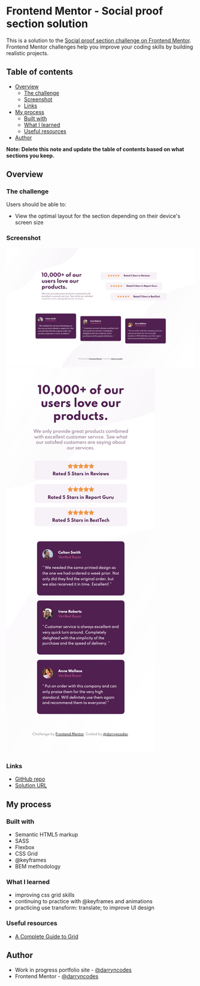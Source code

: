 # Frontend Mentor - Social proof section solution

This is a solution to the [Social proof section challenge on Frontend Mentor](https://www.frontendmentor.io/challenges/social-proof-section-6e0qTv_bA). Frontend Mentor challenges help you improve your coding skills by building realistic projects.

## Table of contents

-   [Overview](#overview)
    -   [The challenge](#the-challenge)
    -   [Screenshot](#screenshot)
    -   [Links](#links)
-   [My process](#my-process)
    -   [Built with](#built-with)
    -   [What I learned](#what-i-learned)
    -   [Useful resources](#useful-resources)
-   [Author](#author)

**Note: Delete this note and update the table of contents based on what sections you keep.**

## Overview

### The challenge

Users should be able to:

-   View the optimal layout for the section depending on their device's screen size

### Screenshot

![](./desktop-screenshot.png)
![](./mobile-screenshot.png)

### Links

-   [GitHub repo](https://github.com/darryncodes/social-proof-section)
-   [Solution URL](https://darryncodes.github.io/social-proof-section/)

## My process

### Built with

-   Semantic HTML5 markup
-   SASS
-   Flexbox
-   CSS Grid
-   @keyframes
-   BEM methodology

### What I learned

-   improving css grid skills
-   continuing to practice with @keyframes and animations
-   practicing use transform: translate; to improve UI design

### Useful resources

-   [A Complete Guide to Grid](https://css-tricks.com/snippets/css/complete-guide-grid/)

## Author

-   Work in progress portfolio site - [@darryncodes](https://www.darryncodes.co.uk/)
-   Frontend Mentor - [@darryncodes](https://www.frontendmentor.io/profile/darryncodes)
